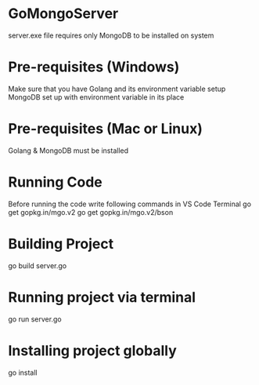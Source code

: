 # GoMongoServer
server.exe file requires only MongoDB to be installed on system

# Pre-requisites (Windows)
Make sure that you have Golang and its environment variable setup
MongoDB set up with environment variable in its place

# Pre-requisites (Mac or Linux)
Golang & MongoDB must be installed

# Running Code
Before running the code write following commands in VS Code Terminal
go get gopkg.in/mgo.v2
go get gopkg.in/mgo.v2/bson

# Building Project
go build server.go

# Running project via terminal
go run server.go

# Installing project globally
go install
